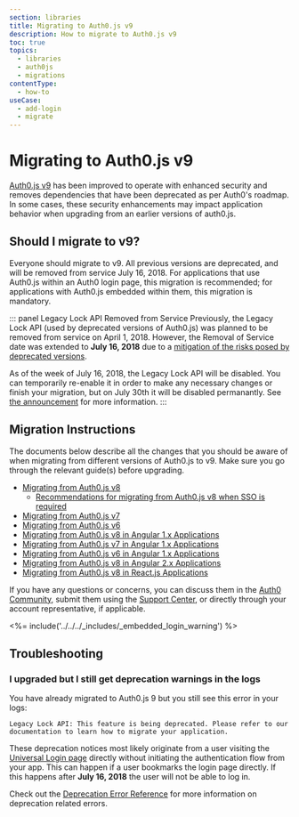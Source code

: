 ```yaml
---
section: libraries
title: Migrating to Auth0.js v9
description: How to migrate to Auth0.js v9
toc: true
topics:
  - libraries
  - auth0js
  - migrations
contentType:
  - how-to
useCase:
  - add-login
  - migrate
---
```

# Migrating to Auth0.js v9

[Auth0.js v9](/libraries/auth0js) has been improved to operate with enhanced security and removes dependencies that have been deprecated as per Auth0's roadmap. In some cases, these security enhancements may impact application behavior when upgrading from an earlier versions of auth0.js. 

## Should I migrate to v9?

Everyone should migrate to v9. All previous versions are deprecated, and will be removed from service July 16, 2018. For applications that use Auth0.js within an Auth0 login page, this migration is recommended; for applications with Auth0.js embedded within them, this migration is mandatory.

::: panel Legacy Lock API Removed from Service
Previously, the Legacy Lock API (used by deprecated versions of Auth0.js) was planned to be removed from service on April 1, 2018. However, the Removal of Service date was extended to **July 16, 2018** due to a [mitigation of the risks posed by deprecated versions](/cross-origin-authentication/fingerprinting).

As of the week of July 16, 2018, the Legacy Lock API will be disabled. You can temporarily re-enable it in order to make any necessary changes or finish your migration, but on July 30th it will be disabled permanantly. See [the announcement](https://community.auth0.com/t/soft-removal-of-legacy-lock-api/12949) for more information.
:::

## Migration Instructions

The documents below describe all the changes that you should be aware of when migrating from different versions of Auth0.js to v9. Make sure you go through the relevant guide(s) before upgrading.

* [Migrating from Auth0.js v8](/libraries/auth0js/v9/migration-v8-v9)
    * [Recommendations for migrating from Auth0.js v8 when SSO is required](/guides/login/migration-sso)
* [Migrating from Auth0.js v7](/libraries/auth0js/v9/migration-v7-v9)
* [Migrating from Auth0.js v6](/libraries/auth0js/v9/migration-v6-v9)
* [Migrating from Auth0.js v8 in Angular 1.x Applications](/libraries/auth0js/v9/migration-angularjs-v8)
* [Migrating from Auth0.js v7 in Angular 1.x Applications](/libraries/auth0js/v9/migration-angularjs-v7)
* [Migrating from Auth0.js v6 in Angular 1.x Applications](/libraries/auth0js/v9/migration-angularjs-v6)
* [Migrating from Auth0.js v8 in Angular 2.x Applications](/libraries/auth0js/v9/migration-angular)
* [Migrating from Auth0.js v8 in React.js Applications](/libraries/auth0js/v9/migration-react)

If you have any questions or concerns, you can discuss them in the [Auth0 Community](https://community.auth0.com/), submit them using the [Support Center](${env.DOMAIN_URL_SUPPORT}), or directly through your account representative, if applicable. 

<%= include('../../../_includes/_embedded_login_warning') %>

## Troubleshooting

### I upgraded but I still get deprecation warnings in the logs

You have already migrated to Auth0.js 9 but you still see this error in your logs:

```text
Legacy Lock API: This feature is being deprecated. Please refer to our documentation to learn how to migrate your application.
```

These deprecation notices most likely originate from a user visiting the [Universal Login page](/hosted-pages/login) directly without initiating the authentication flow from your app. This can happen if a user bookmarks the login page directly. If this happens after **July 16, 2018** the user will not be able to log in. 

Check out the [Deprecation Error Reference](/errors/deprecation-errors) for more information on deprecation related errors.
